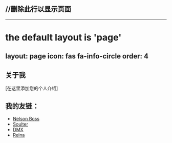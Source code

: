 ## //删除此行以显示页面
---
# the default layout is 'page'
layout: page
icon: fas fa-info-circle
order: 4
---

## 关于我

[在这里添加您的个人介绍]

## 我的友链：

- [Nelson Boss](https://bosswnx.xyz/)
- [Soulter](https://soulter.top/)
- [DMX](https://dmx20070206.github.io/)
- [Reina](https://www.cnblogs.com/si--nian)
